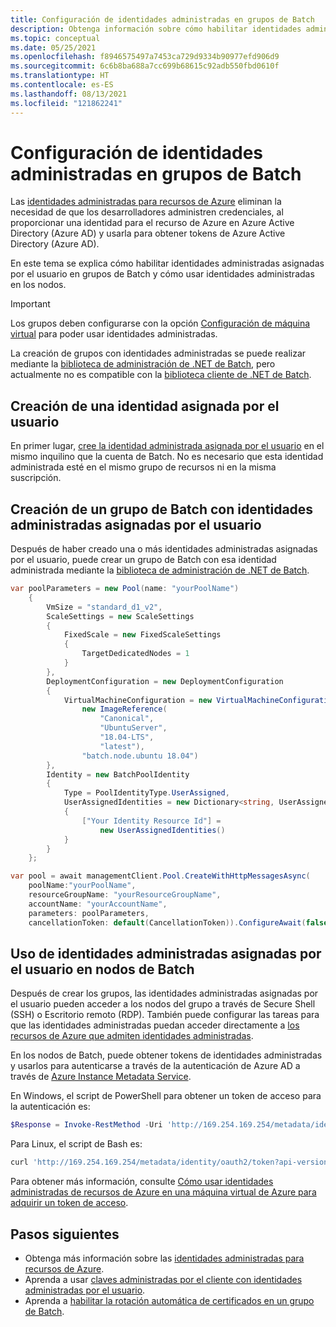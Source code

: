 ```yaml
---
title: Configuración de identidades administradas en grupos de Batch
description: Obtenga información sobre cómo habilitar identidades administradas asignadas por el usuario en grupos de Batch y cómo usar identidades administradas en los nodos.
ms.topic: conceptual
ms.date: 05/25/2021
ms.openlocfilehash: f8946575497a7453ca729d9334b90977efd906d9
ms.sourcegitcommit: 6c6b8ba688a7cc699b68615c92adb550fbd0610f
ms.translationtype: HT
ms.contentlocale: es-ES
ms.lasthandoff: 08/13/2021
ms.locfileid: "121862241"
---
```

# <a name="configure-managed-identities-in-batch-pools"></a>Configuración de identidades administradas en grupos de Batch

Las [identidades administradas para recursos de Azure](../active-directory/managed-identities-azure-resources/overview.md) eliminan la necesidad de que los desarrolladores administren credenciales, al proporcionar una identidad para el recurso de Azure en Azure Active Directory (Azure AD) y usarla para obtener tokens de Azure Active Directory (Azure AD).

En este tema se explica cómo habilitar identidades administradas asignadas por el usuario en grupos de Batch y cómo usar identidades administradas en los nodos.

> [!IMPORTANT]
> Los grupos deben configurarse con la opción [Configuración de máquina virtual](nodes-and-pools.md#virtual-machine-configuration) para poder usar identidades administradas.
>
> La creación de grupos con identidades administradas se puede realizar mediante la [biblioteca de administración de .NET de Batch](/dotnet/api/overview/azure/batch#management-library), pero actualmente no es compatible con la [biblioteca cliente de .NET de Batch](/dotnet/api/overview/azure/batch#client-library).

## <a name="create-a-user-assigned-identity"></a>Creación de una identidad asignada por el usuario

En primer lugar, [cree la identidad administrada asignada por el usuario](../active-directory/managed-identities-azure-resources/how-to-manage-ua-identity-portal.md#create-a-user-assigned-managed-identity) en el mismo inquilino que la cuenta de Batch. No es necesario que esta identidad administrada esté en el mismo grupo de recursos ni en la misma suscripción.

## <a name="create-a-batch-pool-with-user-assigned-managed-identities"></a>Creación de un grupo de Batch con identidades administradas asignadas por el usuario

Después de haber creado una o más identidades administradas asignadas por el usuario, puede crear un grupo de Batch con esa identidad administrada mediante la [biblioteca de administración de .NET de Batch](/dotnet/api/overview/azure/batch#management-library).

```csharp
var poolParameters = new Pool(name: "yourPoolName")
    {
        VmSize = "standard_d1_v2",
        ScaleSettings = new ScaleSettings
        {
            FixedScale = new FixedScaleSettings
            {
                TargetDedicatedNodes = 1
            }
        },
        DeploymentConfiguration = new DeploymentConfiguration
        {
            VirtualMachineConfiguration = new VirtualMachineConfiguration(
                new ImageReference(
                    "Canonical",
                    "UbuntuServer",
                    "18.04-LTS",
                    "latest"),
                "batch.node.ubuntu 18.04")
        },
        Identity = new BatchPoolIdentity
        {
            Type = PoolIdentityType.UserAssigned,
            UserAssignedIdentities = new Dictionary<string, UserAssignedIdentities>
            {
                ["Your Identity Resource Id"] =
                    new UserAssignedIdentities()
            }
        }
    };

var pool = await managementClient.Pool.CreateWithHttpMessagesAsync(
    poolName:"yourPoolName",
    resourceGroupName: "yourResourceGroupName",
    accountName: "yourAccountName",
    parameters: poolParameters,
    cancellationToken: default(CancellationToken)).ConfigureAwait(false);    
```

## <a name="use-user-assigned-managed-identities-in-batch-nodes"></a>Uso de identidades administradas asignadas por el usuario en nodos de Batch

Después de crear los grupos, las identidades administradas asignadas por el usuario pueden acceder a los nodos del grupo a través de Secure Shell (SSH) o Escritorio remoto (RDP). También puede configurar las tareas para que las identidades administradas puedan acceder directamente a [los recursos de Azure que admiten identidades administradas](../active-directory/managed-identities-azure-resources/services-support-managed-identities.md).

En los nodos de Batch, puede obtener tokens de identidades administradas y usarlos para autenticarse a través de la autenticación de Azure AD a través de [Azure Instance Metadata Service](../virtual-machines/windows/instance-metadata-service.md).

En Windows, el script de PowerShell para obtener un token de acceso para la autenticación es:

```powershell
$Response = Invoke-RestMethod -Uri 'http://169.254.169.254/metadata/identity/oauth2/token?api-version=2018-02-01&resource={Resource App Id Url}' -Method GET -Headers @{Metadata="true"} 
```

Para Linux, el script de Bash es:

```bash
curl 'http://169.254.169.254/metadata/identity/oauth2/token?api-version=2018-02-01&resource={Resource App Id Url}' -H Metadata:true
```

Para obtener más información, consulte [Cómo usar identidades administradas de recursos de Azure en una máquina virtual de Azure para adquirir un token de acceso](../active-directory/managed-identities-azure-resources/how-to-use-vm-token.md).

## <a name="next-steps"></a>Pasos siguientes

- Obtenga más información sobre las [identidades administradas para recursos de Azure](../active-directory/managed-identities-azure-resources/overview.md).
- Aprenda a usar [claves administradas por el cliente con identidades administradas por el usuario](batch-customer-managed-key.md).
- Aprenda a [habilitar la rotación automática de certificados en un grupo de Batch](automatic-certificate-rotation.md).
